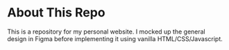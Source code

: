 # About This Repo
This is a repository for my personal website. I mocked up the general design in Figma before implementing it using vanilla HTML/CSS/Javascript.
